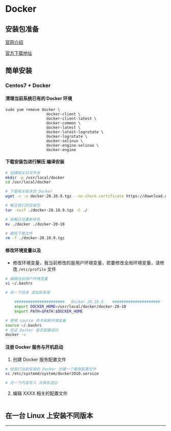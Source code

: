 # Docker



## 安装包准备

[官网介绍][官网介绍]

[官方下载地址][官方下载地址]


## 简单安装

### Centos7 + Docker

#### 清理当前系统已有的 Docker 环境

```shell
sudo yum remove docker \
                  docker-client \
                  docker-client-latest \
                  docker-common \
                  docker-latest \
                  docker-latest-logrotate \
                  docker-logrotate \
                  docker-selinux \
                  docker-engine-selinux \
                  docker-engine
```



#### 下载安装包进行解压 编译安装

```sh
# 创建相关的文件夹
mkdir -p /usr/local/docker
cd /usr/local/docker

# 下载相关版本的 Docker
wget -c -o docker-20.10.9.tgz --no-check-certificate https://download.docker.com/linux/static/stable/x86_64/docker-20.10.9.tgz

# 解压我们的安装包
tar -vxzf ./docker-20.10.9.tgz -C ./

# 给解压包重新命名
mv ./docker ./docker-20-10

# 删除下载文件
rm -f ./docker-20.10.9.tgz
```



#### 修改环境变量以及

-   修改环境变量，我当前修改的是用户环境变量，若要修改全局环境变量，请修改 `/etc/profile` 文件

```sh
# 编辑当前用户环境变量
vi ~/.bashrc

# 将一下信息 追加到末尾 

    ######################   Docker 20.10.9    #####################
    export DOCKER_HOME=/usr/local/docker/docker-20-10
    export PATH=$PATH:$DOCKER_HOME

# 使用 source 命令刷新环境变量
source ~/.bashrc
# 验证 Docker 是否配置成功
docker -v
```



#### 注册 Docker 服务与开机启动

1.  创建 Docker 服务配置文件

```sh
# 给我们当前安装的 Docker 创建一个服务配置文件
vi /etc/systemd/system/docker2010.service

# 将一下内容写入 并保存退出
```


2.  编辑 XXXX 相关的配置文件

```sh

```





## 在一台 Linux 上安装不同版本









---

[官网介绍]:https://download.docker.com/linux/static/stable/x86_64/
[官方下载地址]:https://download.docker.com/linux/static/stable/x86_64/

